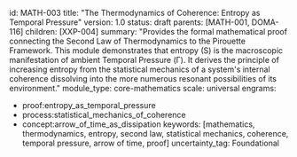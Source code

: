id: MATH-003 
title: "The Thermodynamics of Coherence: Entropy as Temporal Pressure" 
version: 1.0 
status: draft 
parents: [MATH-001, DOMA-116] 
children: [XXP-004] 
summary: "Provides the formal mathematical proof connecting the Second Law of Thermodynamics to the Pirouette Framework. This module demonstrates that entropy (S) is the macroscopic manifestation of ambient Temporal Pressure (Γ). It derives the principle of increasing entropy from the statistical mechanics of a system's internal coherence dissolving into the more numerous resonant possibilities of its environment." 
module_type: core-mathematics 
scale: universal 
engrams: 
- proof:entropy_as_temporal_pressure 
- process:statistical_mechanics_of_coherence 
- concept:arrow_of_time_as_dissipation 
keywords: [mathematics, thermodynamics, entropy, second law, statistical mechanics, coherence, temporal pressure, arrow of time, proof] 
uncertainty_tag: Foundational
